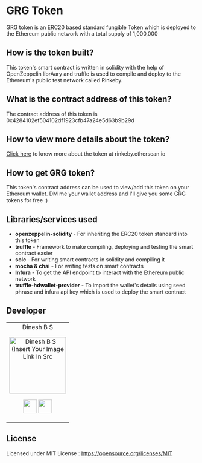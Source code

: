 # GRG Token

GRG token is an ERC20 based standard fungible Token which is deployed to the Ethereum public network with a total supply of 1,000,000

## How is the token built?

This token's smart contract is written in solidity with the help of OpenZeppelin librAary and truffle is used to compile and deploy to the Ethereum's public test network called Rinkeby.

## What is the contract address of this token?

The contract address of this token is 0x4284102ef504102df1923cfb47a24e5d63b9b29d

## How to view more details about the token?

<a href="https://rinkeby.etherscan.io/token/0x4284102ef504102df1923cfb47a24e5d63b9b29d">Click here</a> to know more about the token at rinkeby.etherscan.io

## How to get GRG token?

This token's contract address can be used to view/add this token on your Ethereum wallet. DM me your wallet address and I'll give you some GRG tokens for free :)

## Libraries/services used

- **openzeppelin-solidity** - For inheriting the ERC20 token standard into this token
- **truffle** - Framework to make compiling, deploying and testing the smart contract easier
- **solc** - For writing smart contracts in solidity and compiling it
- **mocha & chai** - For writing tests on smart contracts
- **Infura** - To get the API endpoint to interact with the Ethereum public network
- **truffle-hdwallet-provider** - To import the wallet's details using seed phrase and infura api key which is used to deploy the smart contract

## Developer

<table>
<tr align="center">
<td>
Dinesh B S
<p align="center">
<img src = "https://i.ibb.co/kxLPy5G/dinesh-pic.jpg" width="150" height="150" alt="Dinesh B S (Insert Your Image Link In Src">
</p>
<p align="center">
<a href = "https://github.com/DineshBS44"><img src = "http://www.iconninja.com/files/241/825/211/round-collaboration-social-github-code-circle-network-icon.svg" width="36" height = "36"/></a>
<a href = "https://www.linkedin.com/in/dinesh-b-s-197983192/">
<img src = "http://www.iconninja.com/files/863/607/751/network-linkedin-social-connection-circular-circle-media-icon.svg" width="36" height="36"/>
</a>
</p>
</td>
</tr>
  </table>

## License

Licensed under MIT License : https://opensource.org/licenses/MIT

<br>
<br>
